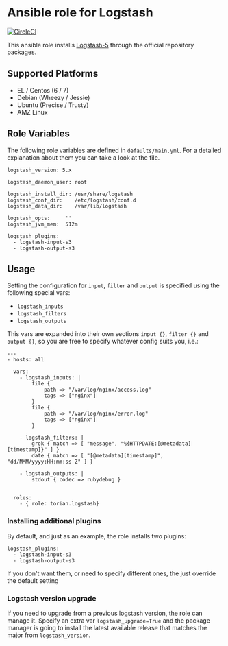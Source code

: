 # Ansible role for Logstash

[![CircleCI](https://circleci.com/gh/verygood-ops/ansible-role-logstash.svg?style=svg&circle-token=b456583ea0055e447f5d5f4169ad91e6c772d97b)](https://circleci.com/gh/verygood-ops/ansible-role-logstash)

This ansible role installs [Logstash-5](https://www.elastic.co/products/logstash) 
through the official repository packages.

## Supported Platforms
  * EL / Centos (6 / 7)
  * Debian (Wheezy / Jessie)
  * Ubuntu (Precise / Trusty)
  * AMZ Linux

## Role Variables

The following role variables are defined in `defaults/main.yml`. For a
detailed explanation about them you can take a look at the file.

```
logstash_version: 5.x

logstash_daemon_user: root

logstash_install_dir: /usr/share/logstash
logstash_conf_dir:    /etc/logstash/conf.d
logstash_data_dir:    /var/lib/logstash

logstash_opts:     ''
logstash_jvm_mem:  512m

logstash_plugins:
  - logstash-input-s3
  - logstash-output-s3
```

## Usage

Setting the configuration for `input`, `filter` and `output` is specified
using the following special vars:

  * `logstash_inputs`
  * `logstash_filters`
  * `logstash_outputs`

This vars are expanded into their own sections `input {}`, `filter {}` and
`output {}`, so you are free to specify whatever config suits you, i.e.:

```
---
- hosts: all

  vars:
    - logstash_inputs: |
        file {
            path => "/var/log/nginx/access.log"
            tags => ["nginx"]
        }
        file {
            path => "/var/log/nginx/error.log"
            tags => ["nginx"]
        }

    - logstash_filters: |
        grok { match => [ "message", "%{HTTPDATE:[@metadata][timestamp]}" ] }
        date { match => [ "[@metadata][timestamp]", "dd/MMM/yyyy:HH:mm:ss Z" ] }

    - logstash_outputs: |
        stdout { codec => rubydebug }


  roles:
    - { role: torian.logstash}
```

### Installing additional plugins

By default, and just as an example, the role installs two plugins:

```
logstash_plugins:
  - logstash-input-s3
  - logstash-output-s3
```

If you don't want them, or need to specify different ones, the just override
the default setting

### Logstash version upgrade

If you need to upgrade from a previous logstash version, the role can
manage it. Specify an extra var `logstash_upgrade=True` and the package manager
is going to install the latest available release that matches the major from
`logstash_version`.

